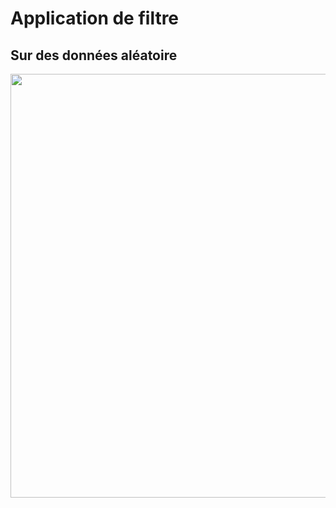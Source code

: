 # Application de filtre

## Sur des données aléatoire

<p align="center">
    <img width="718" height="678" src="./plots/filter-application.svg">
</p>




